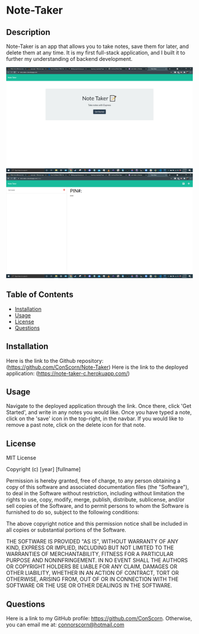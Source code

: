 # Note-Taker
     
## Description

Note-Taker is an app that allows you to take notes, save them for later, and delete them at any time. It is my first full-stack application, and I built it to further my understanding of backend development.

![screenshot](public/assets/img/screenshot.PNG)
![screenshot](public/assets/img/screenshot2.PNG)

## Table of Contents

- [Installation](#installation)
- [Usage](#usage)
- [License](#license)
- [Questions](#questions)

## Installation

Here is the link to the Github repository: (https://github.com/ConScorn/Note-Taker)
Here is the link to the deployed application: (https://note-taker-c.herokuapp.com/)

## Usage

Navigate to the deployed application through the link. Once there, click 'Get Started', and write in any notes you would like. Once you have typed a note, click on the 'save' icon in the top-right, in the navbar. If you would like to remove a past note, click on the delete icon for that note.

## License

MIT License

Copyright (c) [year] [fullname]

Permission is hereby granted, free of charge, to any person obtaining a copy
of this software and associated documentation files (the "Software"), to deal
in the Software without restriction, including without limitation the rights
to use, copy, modify, merge, publish, distribute, sublicense, and/or sell
copies of the Software, and to permit persons to whom the Software is
furnished to do so, subject to the following conditions:

The above copyright notice and this permission notice shall be included in all
copies or substantial portions of the Software.

THE SOFTWARE IS PROVIDED "AS IS", WITHOUT WARRANTY OF ANY KIND, EXPRESS OR
IMPLIED, INCLUDING BUT NOT LIMITED TO THE WARRANTIES OF MERCHANTABILITY,
FITNESS FOR A PARTICULAR PURPOSE AND NONINFRINGEMENT. IN NO EVENT SHALL THE
AUTHORS OR COPYRIGHT HOLDERS BE LIABLE FOR ANY CLAIM, DAMAGES OR OTHER
LIABILITY, WHETHER IN AN ACTION OF CONTRACT, TORT OR OTHERWISE, ARISING FROM,
OUT OF OR IN CONNECTION WITH THE SOFTWARE OR THE USE OR OTHER DEALINGS IN THE
SOFTWARE.

## Questions

Here is a link to my GitHub profile: https://github.com/ConScorn. Otherwise, you can email me at: connorscorn@hotmail.com
